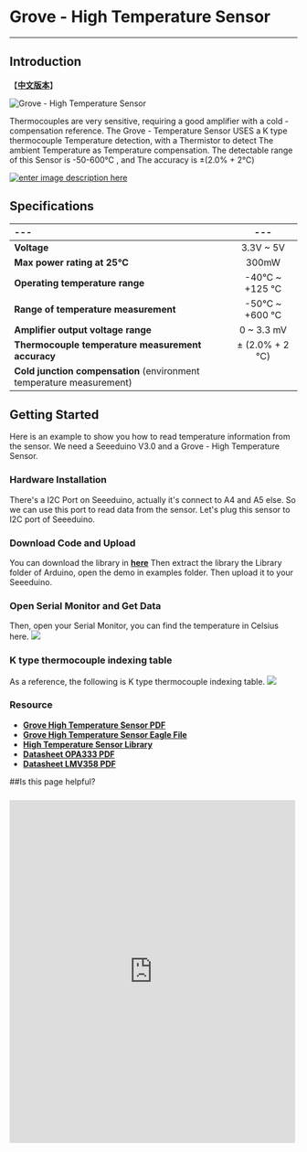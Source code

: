 # Grove - High Temperature Sensor
----------
## Introduction ##
【**[中文版本](http://www.seeedstudio.com/wiki/Grove_-_High_Temperature_Sensor_%E4%BC%A0%E6%84%9F%E5%99%A8)**】

![Grove - High Temperature Sensor](https://statics3.seeedstudio.com/product/High%20Temperature%20Sensor_01.jpg)

Thermocouples are very sensitive, requiring a good amplifier with a cold - compensation reference. The Grove - Temperature Sensor USES a K type thermocouple Temperature detection, with a Thermistor to detect The ambient Temperature as Temperature compensation. The detectable range of this Sensor is -50-600℃ , and The accuracy is ±(2.0% + 2℃)

[![enter image description here](http://www.seeedstudio.com/wiki/images/thumb/d/d0/Get_One_Now_Banner.png/150px-Get_One_Now_Banner.png)](https://www.seeedstudio.com/item_detail.html?p_id=1810)

## Specifications ##
|---|---
|:---|:---:
|**Voltage**|3.3V ~ 5V
|**Max power rating at 25℃** |300mW
|**Operating temperature range**|-40℃ ~ +125 ℃
|**Range of temperature measurement** | -50℃ ~ +600 ℃
|**Amplifier output voltage range** | 0 ~ 3.3 mV 
|**Thermocouple temperature measurement accuracy** | ± (2.0% + 2 ℃)
|**Cold junction compensation** (environment temperature measurement) 


## Getting Started ##
Here is an example to show you how to read temperature information from the sensor.
We need a Seeeduino V3.0 and a Grove - High Temperature Sensor.

### Hardware Installation ###
There's a I2C Port on Seeeduino, actually it's connect to A4 and A5 else. So we can use this port to read data from the sensor.
Let's plug this sensor to I2C port of Seeeduino.

### Download Code and Upload ###
You can download the library in **[here](https://github.com/Seeed-Studio/Grove_HighTemp_Sensor/archive/master.zip)**
Then extract the library the Library folder of Arduino, open the demo in examples folder.
Then upload it to your Seeeduino.

### Open Serial Monitor and Get Data ###
Then, open your Serial Monitor, you can find the temperature in Celsius here.
![](http://www.seeedstudio.com/wiki/images/1/13/Htsdata.jpg)

### K type thermocouple indexing table ###
As a reference, the following is K type thermocouple indexing table. 
![](http://www.seeedstudio.com/wiki/images/7/74/Ktype.jpg)

### Resource ###
- **[Grove High Temperature Sensor PDF](http://www.seeedstudio.com/wiki/images/1/17/Grove_-_High_Temperature_Sensor_v1.0.pdf)**
- **[Grove High Temperature Sensor Eagle File](http://www.seeedstudio.com/wiki/images/2/24/Grove_-_High_Temperature_Sensor_v1.0_20140225.zip)**
- **[High Temperature Sensor Library](https://github.com/Seeed-Studio/Grove_HighTemp_Sensor)**
- **[Datasheet OPA333 PDF](http://www.ti.com/lit/ds/symlink/opa333.pdf)**
- **[Datasheet LMV358 PDF](http://www.seeedstudio.com/wiki/images/6/6e/Lmv358.pdf)**

##Is this page helpful?
<iframe style="height: 600px; width: 500px; margin: 10px 0 10px;" allowTransparency="true" src="https://www.surveymonkey.com/r/LJWFSQN" frameborder="0"></iframe>

